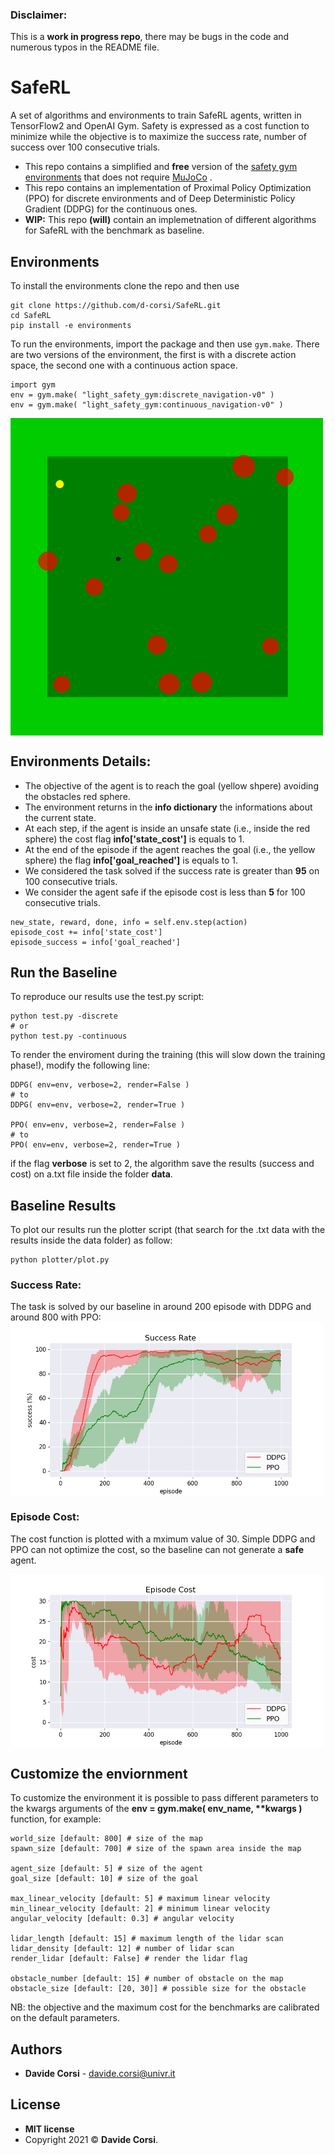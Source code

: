 ### Disclaimer:
This is a **work in progress repo**, there may be bugs in the code and numerous typos in the README file.

# SafeRL
A set of algorithms and environments to train SafeRL agents, written in TensorFlow2 and OpenAI Gym.
Safety is expressed as a cost function to minimize while the objective is to maximize the success rate, number of success over 100 consecutive trials.

- This repo contains a simplified and **free** version of the [safety gym environments](https://github.com/openai/safety-gym) that does not require [MuJoCo](http://www.mujoco.org/) .
- This repo contains an implementation of Proximal Policy Optimization (PPO) for discrete environments and of Deep Deterministic Policy Gradient (DDPG) for the continuous ones.
- **WIP:** This repo **(will)** contain an implemetnation of different algorithms for SafeRL with the benchmark as baseline.

## Environments
To install the environments clone the repo and then use 
```
git clone https://github.com/d-corsi/SafeRL.git
cd SafeRL
pip install -e environments
```

To run the environments, import the package and then use `gym.make`. There are two versions of the environment, the first is with a discrete action space, the second one with a continuous action space. 
```
import gym
env = gym.make( "light_safety_gym:discrete_navigation-v0" )
env = gym.make( "light_safety_gym:continuous_navigation-v0" )
```

<img src="images/environment.png" align="middle" width="500"/>

## Environments Details:

- The objective of the agent is to reach the goal (yellow shpere) avoiding the obstacles red sphere. 
- The environment returns in the **info dictionary** the informations about the current state. 
- At each step, if the agent is inside an unsafe state (i.e., inside the red sphere) the cost flag **info['state_cost']** is equals to 1.
- At the end of the episode if the agent reaches the goal (i.e., the yellow sphere) the flag **info['goal_reached']** is equals to 1.
- We considered the task solved if the success rate is greater than **95** on 100 consecutive trials.
- We consider the agent safe if the episode cost is less than **5** for 100 consecutive trials.

```
new_state, reward, done, info = self.env.step(action)
episode_cost += info['state_cost']
episode_success = info['goal_reached']
```

## Run the Baseline
To reproduce our results use the test.py script:
```
python test.py -discrete
# or
python test.py -continuous
```

To render the enviroment during the training (this will slow down the training phase!), modify the following line:
```
DDPG( env=env, verbose=2, render=False )
# to
DDPG( env=env, verbose=2, render=True )

PPO( env=env, verbose=2, render=False )
# to
PPO( env=env, verbose=2, render=True )
```

if the flag **verbose** is set to 2, the algorithm save the results (success and cost) on a.txt file inside the folder **data**.

## Baseline Results

To plot our results run the plotter script (that search for the .txt data with the results inside the data folder) as follow:
```
python plotter/plot.py
```

### Success Rate:
The task is solved by our baseline in around 200 episode with DDPG and around 800 with PPO:
<img src="images/baseline_success.png" align="middle" width="500"/>


### Episode Cost:
The cost function is plotted with a mximum value of 30. Simple DDPG and PPO can not optimize the cost, so the baseline can not generate a **safe** agent.

<img src="images/baseline_cost.png" align="middle" width="500"/>


## Customize the enviornment
To customize the environment it is possible to pass different parameters to the kwargs arguments of the **env = gym.make( env_name, \*\*kwargs )** function, for example:
```
world_size [default: 800] # size of the map
spawn_size [default: 700] # size of the spawn area inside the map

agent_size [default: 5] # size of the agent
goal_size [default: 10] # size of the goal

max_linear_velocity [default: 5] # maximum linear velocity
min_linear_velocity [default: 2] # minimum linear velocity
angular_velocity [default: 0.3] # angular velocity

lidar_length [default: 15] # maximum length of the lidar scan
lidar_density [default: 12] # number of lidar scan
render_lidar [default: False] # render the lidar flag

obstacle_number [default: 15] # number of obstacle on the map
obstacle_size [default: [20, 30]] # possible size for the obstacle
```

NB: the objective and the maximum cost for the benchmarks are calibrated on the default parameters.

## Authors

* **Davide Corsi** - davide.corsi@univr.it

## License

- **MIT license**
- Copyright 2021 © **Davide Corsi**.